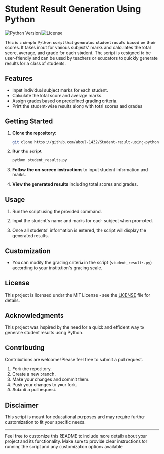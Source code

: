 # Student Result Generation Using Python

![Python Version](https://img.shields.io/badge/Python-3.x-blue.svg)
![License](https://img.shields.io/badge/license-MIT-green.svg)

This is a simple Python script that generates student results based on their scores. It takes input for various subjects' marks and calculates the total score, average, and grade for each student. The script is designed to be user-friendly and can be used by teachers or educators to quickly generate results for a class of students.

## Features

- Input individual subject marks for each student.
- Calculate the total score and average marks.
- Assign grades based on predefined grading criteria.
- Print the student-wise results along with total scores and grades.

## Getting Started

1. **Clone the repository**:

   ```bash
   git clone https://github.com/abdul-1432/Student-result-using-python```

2. **Run the script**:

   ```bash
   python student_results.py
   ```

3. **Follow the on-screen instructions** to input student information and marks.

4. **View the generated results** including total scores and grades.

## Usage

1. Run the script using the provided command.

2. Input the student's name and marks for each subject when prompted.

3. Once all students' information is entered, the script will display the generated results.

## Customization

- You can modify the grading criteria in the script (`student_results.py`) according to your institution's grading scale.

## License

This project is licensed under the MIT License - see the [LICENSE](LICENSE) file for details.

## Acknowledgments

This project was inspired by the need for a quick and efficient way to generate student results using Python.

## Contributing

Contributions are welcome! Please feel free to submit a pull request.

1. Fork the repository.
2. Create a new branch.
3. Make your changes and commit them.
4. Push your changes to your fork.
5. Submit a pull request.

## Disclaimer

This script is meant for educational purposes and may require further customization to fit your specific needs.

---

Feel free to customize this README to include more details about your project and its functionality. Make sure to provide clear instructions for running the script and any customization options available.

